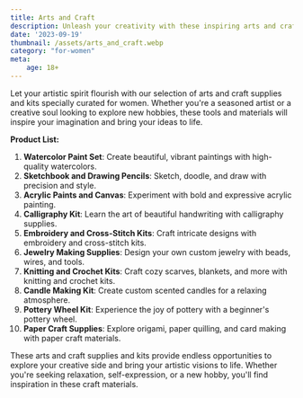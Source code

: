 ```yaml
---
title: Arts and Craft
description: Unleash your creativity with these inspiring arts and craft supplies and kits.
date: '2023-09-19'
thumbnail: /assets/arts_and_craft.webp
category: "for-women"
meta:
    age: 18+
---
```

Let your artistic spirit flourish with our selection of arts and craft supplies and kits specially curated for women. Whether you're a seasoned artist or a creative soul looking to explore new hobbies, these tools and materials will inspire your imagination and bring your ideas to life.

**Product List:**
1. **Watercolor Paint Set**: Create beautiful, vibrant paintings with high-quality watercolors.
2. **Sketchbook and Drawing Pencils**: Sketch, doodle, and draw with precision and style.
3. **Acrylic Paints and Canvas**: Experiment with bold and expressive acrylic painting.
4. **Calligraphy Kit**: Learn the art of beautiful handwriting with calligraphy supplies.
5. **Embroidery and Cross-Stitch Kits**: Craft intricate designs with embroidery and cross-stitch kits.
6. **Jewelry Making Supplies**: Design your own custom jewelry with beads, wires, and tools.
7. **Knitting and Crochet Kits**: Craft cozy scarves, blankets, and more with knitting and crochet kits.
8. **Candle Making Kit**: Create custom scented candles for a relaxing atmosphere.
9. **Pottery Wheel Kit**: Experience the joy of pottery with a beginner's pottery wheel.
10. **Paper Craft Supplies**: Explore origami, paper quilling, and card making with paper craft materials.

These arts and craft supplies and kits provide endless opportunities to explore your creative side and bring your artistic visions to life. Whether you're seeking relaxation, self-expression, or a new hobby, you'll find inspiration in these craft materials.